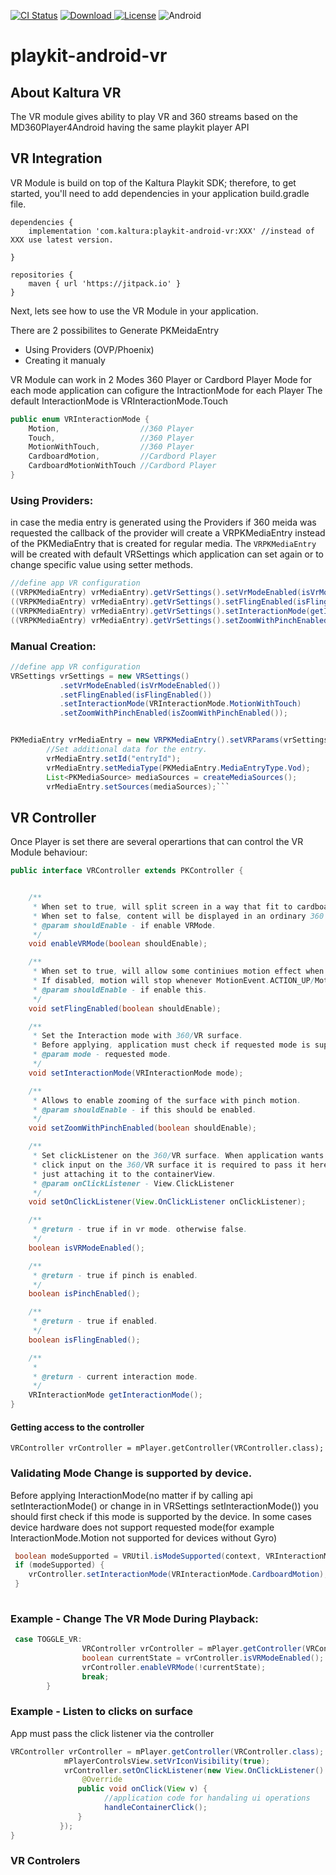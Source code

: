 [![CI Status](https://travis-ci.org/kaltura/playkit-android-vr.svg?branch=develop)](https://travis-ci.org/kaltura/playkit-android-vr)
[ ![Download](https://api.bintray.com/packages/kaltura/android/vrplugin/images/download.svg) ](https://bintray.com/kaltura/android/vrplugin/_latestVersion)
[![License](https://img.shields.io/badge/license-AGPLv3-black.svg)](https://github.com/kaltura/playkit-android-vr/blob/master/LICENSE)
![Android](https://img.shields.io/badge/platform-android-green.svg)

# playkit-android-vr

## About Kaltura VR

The VR module gives ability to play VR and 360 streams
based on the MD360Player4Android having the same playkit player API

## VR Integration  

VR Module is build on top of the Kaltura Playkit SDK; therefore, to get started, you'll need to add dependencies in your application build.gradle file.

```
dependencies {
    implementation 'com.kaltura:playkit-android-vr:XXX' //instead of XXX use latest version. 
   
}

repositories {
    maven { url 'https://jitpack.io' }
}
```

Next, lets see how to use the VR Module in your application.

There are 2 possibilites to Generate PKMeidaEntry
* Using Providers (OVP/Phoenix)
* Creating it manualy

VR Module can work in 2 Modes 360 Player or Cardbord Player Mode
for each mode application can cofigure the IntractionMode for each Player
The default InteractionMode is VRInteractionMode.Touch

```java 
public enum VRInteractionMode {
    Motion,                  //360 Player
    Touch,                   //360 Player
    MotionWithTouch,         //360 Player
    CardboardMotion,         //Cardbord Player
    CardboardMotionWithTouch //Cardbord Player
}
```

### Using Providers:
in case the media entry is generated using the Providers if 360 meida was requested the callback of the provider will create a VRPKMediaEntry instead of 
the PKMediaEntry that is created for regular media.
The `VRPKMediaEntry` will be created with default VRSettings which application can set again or to change specific value using setter methods.


```java
//define app VR configuration
((VRPKMediaEntry) vrMediaEntry).getVrSettings().setVrModeEnabled(isVrModeEnabled());
((VRPKMediaEntry) vrMediaEntry).getVrSettings().setFlingEnabled(isFlingEnabled());
((VRPKMediaEntry) vrMediaEntry).getVrSettings().setInteractionMode(getInteractionMode());
((VRPKMediaEntry) vrMediaEntry).getVrSettings().setZoomWithPinchEnabled(isZoomWithPinchEnabled());
``` 

### Manual Creation:
```java
//define app VR configuration
VRSettings vrSettings = new VRSettings()
           .setVrModeEnabled(isVrModeEnabled())
           .setFlingEnabled(isFlingEnabled())
           .setInteractionMode(VRInteractionMode.MotionWithTouch)
           .setZoomWithPinchEnabled(isZoomWithPinchEnabled());


PKMediaEntry vrMediaEntry = new VRPKMediaEntry().setVRParams(vrSettings);
        //Set additional data for the entry.
        vrMediaEntry.setId("entryId");
        vrMediaEntry.setMediaType(PKMediaEntry.MediaEntryType.Vod);
        List<PKMediaSource> mediaSources = createMediaSources();
        vrMediaEntry.setSources(mediaSources);```
```

## VR Controller

Once Player is set there are several operartions that can control the VR Module behaviour:

```java
public interface VRController extends PKController {


    /**
     * When set to true, will split screen in a way that fit to cardboard devices.
     * When set to false, content will be displayed in an ordinary 360 way.
     * @param shouldEnable - if enable VRMode.
     */
    void enableVRMode(boolean shouldEnable);

    /**
     * When set to true, will allow some continiues motion effect when surface is swiped.
     * If disabled, motion will stop whenever MotionEvent.ACTION_UP/MotionEvent.ACTION_CANCEL detected.
     * @param shouldEnable - if enable this.
     */
    void setFlingEnabled(boolean shouldEnable);

    /**
     * Set the Interaction mode with 360/VR surface.
     * Before applying, application must check if requested mode is supported by the device.
     * @param mode - requested mode.
     */
    void setInteractionMode(VRInteractionMode mode);

    /**
     * Allows to enable zooming of the surface with pinch motion.
     * @param shouldEnable - if this should be enabled.
     */
    void setZoomWithPinchEnabled(boolean shouldEnable);

    /**
     * Set clickListener on the 360/VR surface. When application wants to detect
     * click input on the 360/VR surface it is required to pass it here instead of
     * just attaching it to the containerView.
     * @param onClickListener - View.ClickListener
     */
    void setOnClickListener(View.OnClickListener onClickListener);

    /**
     * @return - true if in vr mode. otherwise false.
     */
    boolean isVRModeEnabled();

    /**
     * @return - true if pinch is enabled.
     */
    boolean isPinchEnabled();

    /**
     * @return - true if enabled.
     */
    boolean isFlingEnabled();

    /**
     *
     * @return - current interaction mode.
     */
    VRInteractionMode getInteractionMode();
}
```
#### Getting access to the controller
```
VRController vrController = mPlayer.getController(VRController.class);
```
### Validating Mode Change is supported by device. 
Before applying InteractionMode(no matter if by calling api setInteractionMode() or change in in VRSettings setInteractionMode()) you should first check if this mode is supported by the device. In some cases device hardware does not support requested mode(for example InteractionMode.Motion not supported for devices without Gyro)

``` java 
 boolean modeSupported = VRUtil.isModeSupported(context, VRInteractionMode.CardboardMotion);
 if (modeSupported) {
 	vrController.setInteractionMode(VRInteractionMode.CardboardMotion);
 }
                        
```

### Example - Change The VR Mode During Playback:

```java
 case TOGGLE_VR:
                VRController vrController = mPlayer.getController(VRController.class);
                boolean currentState = vrController.isVRModeEnabled();
                vrController.enableVRMode(!currentState);
                break;
        }

```

### Example - Listen to clicks on surface 
App must pass the click listener via the controller

```java
VRController vrController = mPlayer.getController(VRController.class);
            mPlayerControlsView.setVrIconVisibility(true);                                               mPlayerControlsView.setVRActivated(vrController.isVRModeEnabled());
            vrController.setOnClickListener(new View.OnClickListener() {
                @Override
               public void onClick(View v) {
                     //application code for handaling ui operations
                     handleContainerClick();
               }
           });
}
```
### VR Controlers  

